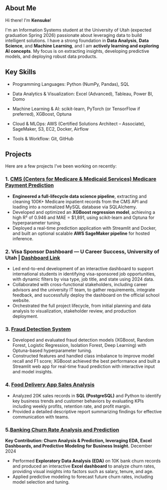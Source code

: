 ## About Me

Hi there! I'm **Kensuke**!

I'm an Information Systems student at the University of Utah (expected graduation Spring 2026) passionate about leveraging data to build intelligent solutions. I have a strong foundation in **Data Analysis**, **Data Science**, and **Machine Learning**, and I am **actively learning and exploring AI concepts**. My focus is on extracting insights, developing predictive models, and deploying robust data products.


## Key Skills
- Programming Languages: Python (NumPy, Pandas), SQL

- Data Analytics & Visualization: Excel (Advanced), Tableau, Power BI, Domo

- Machine Learning & AI: scikit-learn, PyTorch (or TensorFlow if preferred), XGBoost, Optuna

- Cloud & MLOps: AWS (Certified Solutions Architect – Associate), SageMaker, S3, EC2, Docker, Airflow

- Tools & Workflow: Git, GitHub
## Projects

Here are a few projects I’ve been working on recently:

### 1. [CMS (Centers for Medicare & Medicaid Services) Medicare Payment Prediction](https://github.com/kensuke0529/CMS)

* **Engineered a full-lifecycle data science pipeline**, extracting and cleaning 100K+ Medicare inpatient records from the CMS API and loading into a normalized MySQL database via SQLAlchemy.
* Developed and optimized an **XGBoost regression model**, achieving a high R² of 0.946 and MAE = $1,891, using scikit-learn and Optuna for hyperparameter tuning.
* Deployed a real-time prediction application with Streamlit and Docker, and built an optional scalable **AWS SageMaker pipeline** for hosted inference.

### **2. Visa Sponsor Dashboard** — U Career Success, University of Utah | [Dashboard Link](https://careers.utah.edu/internationalstudents/)

* Led end-to-end development of an interactive dashboard to support international students in identifying visa-sponsored job opportunities, with dynamic filters by visa type, job title, and state using 2024 data.
* Collaborated with cross-functional stakeholders, including career advisors and the university IT team, to gather requirements, integrate feedback, and successfully deploy the dashboard on the official school website.
* Orchestrated the full project lifecycle, from initial planning and data analysis to visualization, stakeholder review, and production deployment.

### 3. [Fraud Detection System](https://github.com/kensuke0529/ML)

* Developed and evaluated fraud detection models (XGBoost, Random Forest, Logistic Regression, Isolation Forest, Deep Learning) with Optuna-based hyperparameter tuning.
* Constructed features and handled class imbalance to improve model recall and F1 score; XGBoost achieved the best performance and built a Streamlit web app for real-time fraud prediction with interactive input and model insights.




### 4. [Food Delivery App Sales Analysis](https://github.com/kensuke0529/Food-Delivery-App-Sales-Analysis-Project)

* Analyzed 20K sales records in **SQL (PostgreSQL)** and Python to identify key business trends and customer behaviors by evaluating KPIs including weekly profits, retention rate, and profit margin.
* Provided a detailed descriptive report summarizing findings for effective communication with teams.

### 5.[Banking Churn Rate Analysis and Prediction](https://github.com/kensuke0529/Banking-Churn-project)
**Key Contribution: Churn Analysis & Prediction, leveraging EDA, Excel Dashboards, and Predictive Modeling for Business Insight.**
December 2024

* Performed **Exploratory Data Analysis (EDA)** on 10K bank churn records and produced an interactive **Excel dashboard** to analyze churn rates, providing visual insights into factors such as salary, tenure, and age.
* Applied predictive modeling to forecast future churn rates, including model selection and tuning.
